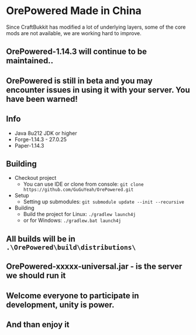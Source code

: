 # OrePowered Made in China

Since CraftBukkit has modified a lot of underlying layers, some of the core mods are not available, we are working hard to improve.
## OrePowered-1.14.3 will continue to be maintained..
## OrePowered is still in beta and you may encounter issues in using it with your server. You have been warned!

## Info
* Java 8u212 JDK or higher
* Forge-1.14.3 - 27.0.25
* Paper-1.14.3

## Building
* Checkout project
  * You can use IDE or clone from console:
  `git clone https://github.com/GuGuYeah/OrePowered.git`
* Setup
  * Setting up submodules:
  `git submodule update --init --recursive`
* Building
  * Build the project for Linux:
  `./gradlew launch4j`
  * or for Windows:
  `./gradlew.bat launch4j `

## All builds will be in `.\OrePowered\build\distributions\`


## OrePowered-xxxxx-universal.jar - is the server we should run it


## Welcome everyone to participate in development, unity is power.

## And than enjoy it
